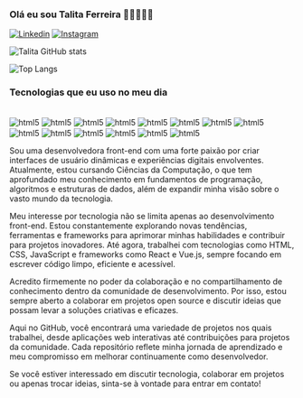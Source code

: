 ### Olá eu sou Talita Ferreira ✌🏻🙋🏽‍♀️

[![Linkedin](https://img.shields.io/badge/LinkedIn-0077B5?style=for-the-badge&logo=linkedin&logoColor=white)](https://www.linkedin.com/in/talitafesan/)
[![Instagram](https://img.shields.io/badge/Instagram-E4405F?style=for-the-badge&logo=instagram&logoColor=white)](https://www.instagram.com/talitafesan/)

![Talita GitHub stats](https://github-readme-stats.vercel.app/api?username=talitafsantos&show_icons=true&theme=dracula)

![Top Langs](https://github-readme-stats.vercel.app/api/top-langs/?username=talitafsantos&hide=javascript,html)

### Tecnologias que eu uso no meu dia

<div style="display: inline-block"><br/>
  <img align="center" alt="html5" src="https://img.shields.io/badge/HTML5-E34F26?style=for-the-badge&logo=html5&logoColor=white"/>
   <img align="center" alt="html5" src="https://img.shields.io/badge/Bootstrap-563D7C?style=for-the-badge&logo=bootstrap&logoColor=white"/>
  <img align="center" alt="html5" src="https://img.shields.io/badge/CSS-239120?&style=for-the-badge&logo=css3&logoColor=white"/>
  <img align="center" alt="html5" src="https://img.shields.io/badge/Sass-CC6699?style=for-the-badge&logo=sass&logoColor=white"/>
  <img align="center" alt="html5" src="https://img.shields.io/badge/styled--components-DB7093?style=for-the-badge&logo=styled-components&logoColor=white"/>
  <img align="center" alt="html5" src="https://img.shields.io/badge/Material--UI-0081CB?style=for-the-badge&logo=material-ui&logoColor=white"/>
  <img align="center" alt="html5" src="https://img.shields.io/badge/React-20232A?style=for-the-badge&logo=react&logoColor=61DAFB"/>
  <img align="center" alt="html5" src="https://img.shields.io/badge/Vue.js-35495E?style=for-the-badge&logo=vue.js&logoColor=4FC08D"/>
    <img align="center" alt="html5" src="https://img.shields.io/badge/JavaScript-F7DF1E?style=for-the-badge&logo=javascript&logoColor=black"/>
  <img align="center" alt="html5" src="https://img.shields.io/badge/TypeScript-007ACC?style=for-the-badge&logo=typescript&logoColor=white"/>
  <img align="center" alt="html5" src="https://img.shields.io/badge/C%2B%2B-00599C?style=for-the-badge&logo=c%2B%2B&logoColor=white"/>
  <img align="center" alt="html5" src="https://img.shields.io/badge/Java-ED8B00?style=for-the-badge&logo=openjdk&logoColor=white"/>
  <img align="center" alt="html5" src="https://img.shields.io/badge/Node.js-43853D?style=for-the-badge&logo=node.js&logoColor=white"/>
<img align="center" alt="html5" src="https://img.shields.io/badge/Python-14354C?style=for-the-badge&logo=python&logoColor=white"/>
</div><br/>

Sou uma desenvolvedora front-end com uma forte paixão por criar interfaces de usuário dinâmicas e experiências digitais envolventes. Atualmente, estou cursando Ciências da Computação, o que tem aprofundado meu conhecimento em fundamentos de programação, algoritmos e estruturas de dados, além de expandir minha visão sobre o vasto mundo da tecnologia.

Meu interesse por tecnologia não se limita apenas ao desenvolvimento front-end. Estou constantemente explorando novas tendências, ferramentas e frameworks para aprimorar minhas habilidades e contribuir para projetos inovadores. Até agora, trabalhei com tecnologias como HTML, CSS, JavaScript e frameworks como React e Vue.js, sempre focando em escrever código limpo, eficiente e acessível.

Acredito firmemente no poder da colaboração e no compartilhamento de conhecimento dentro da comunidade de desenvolvimento. Por isso, estou sempre aberto a colaborar em projetos open source e discutir ideias que possam levar a soluções criativas e eficazes.

Aqui no GitHub, você encontrará uma variedade de projetos nos quais trabalhei, desde aplicações web interativas até contribuições para projetos da comunidade. Cada repositório reflete minha jornada de aprendizado e meu compromisso em melhorar continuamente como desenvolvedor.

Se você estiver interessado em discutir tecnologia, colaborar em projetos ou apenas trocar ideias, sinta-se à vontade para entrar em contato!
